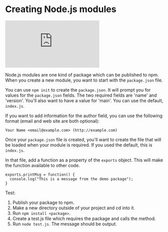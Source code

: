 <!--
title: 11 - Creating Node.js modules
featured: true
-->

# Creating Node.js modules

<iframe src="https://www.youtube.com/embed/3I78ELjTzlQ" frameborder="0" allowfullscreen></iframe>

Node.js modules are one kind of package which can be published to npm. When you create a new module, you want to start with the `package.json` file.

You can use `npm init` to create the `package.json`. It will prompt you for values for the `package.json` fields. The two required fields are 'name' and 'version'. You'll also want to have a value for 'main'. You can use the default, `index.js`.

If you want to add information for the author field, you can use the following format (email and web site are both optional):

```
Your Name <email@example.com> (http://example.com)
```

Once your `package.json` file is created, you'll want to create the file that will be loaded when your module is required. If you used the default, this is `index.js`.

In that file, add a function as a property of the `exports` object. This will make the function available to other code.

```
exports.printMsg = function() {
  console.log("This is a message from the demo package");
}
```

Test:

1. Publish your package to npm.
1. Make a new directory outside of your project and cd into it.
1. Run `npm install <package>`.
1. Create a test.js file which requires the package and calls the method.
1. Run `node test.js`. The message should be output.
